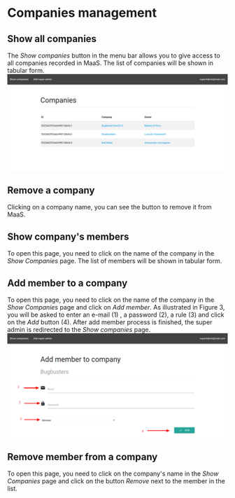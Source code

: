 # Companies management
## Show all companies
The *Show companies* button in the menu bar allows you to give access to all companies recorded in MaaS. The list of companies will be shown in tabular form.
![](../img/showCompanies.png)

## Remove a company
Clicking on a company name, you can see the button to remove it from MaaS.

## Show company's members
To open this page, you need to click on the name of the company in the *Show Companies* page.
The list of members will be shown in tabular form.

## Add member to a company
To open this page, you need to click on the name of the company in the *Show Companies* page and click on *Add member*. As illustrated in Figure 3, you will be asked to enter an e-mail (1) , a password (2), a rule (3) and click on the *Add* button (4). After add member process is finished, the super admin is redirected to the *Show companies* page. 
![](../img/addMemberToCompany.png)

## Remove member from a company
To open this page, you need to click on the company's name in the *Show Companies* page and click on the button *Remove* next to the member in the list.

